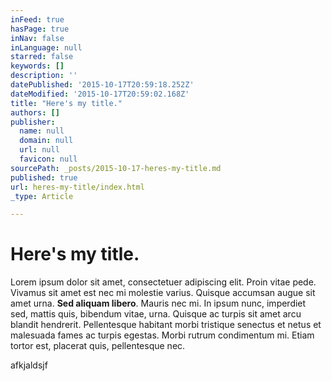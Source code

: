 ```yaml
---
inFeed: true
hasPage: true
inNav: false
inLanguage: null
starred: false
keywords: []
description: ''
datePublished: '2015-10-17T20:59:18.252Z'
dateModified: '2015-10-17T20:59:02.168Z'
title: "Here's my title."
authors: []
publisher:
  name: null
  domain: null
  url: null
  favicon: null
sourcePath: _posts/2015-10-17-heres-my-title.md
published: true
url: heres-my-title/index.html
_type: Article

---
```

# Here's my title.

Lorem ipsum dolor sit amet, consectetuer adipiscing elit. Proin vitae pede. Vivamus sit amet est nec mi molestie varius. Quisque accumsan augue sit amet urna. **Sed aliquam libero**. Mauris nec mi. In ipsum nunc, imperdiet sed, mattis quis, bibendum vitae, urna. Quisque ac turpis sit amet arcu blandit hendrerit. Pellentesque habitant morbi tristique senectus et netus et malesuada fames ac turpis egestas. Morbi rutrum condimentum mi. Etiam tortor est, placerat quis, pellentesque nec.

afkjaldsjf